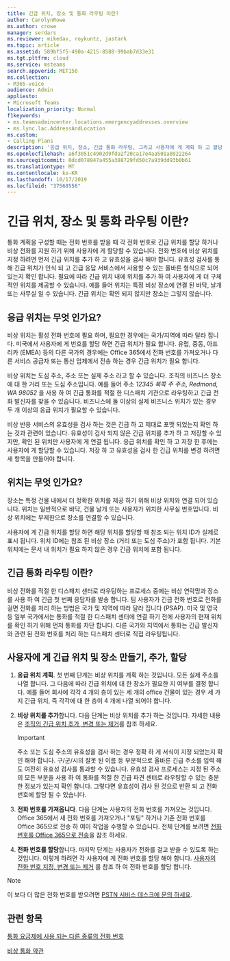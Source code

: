 ```yaml
---
title: 긴급 위치, 장소 및 통화 라우팅 이란?
author: CarolynRowe
ms.author: crowe
manager: serdars
ms.reviewer: mikedav, roykuntz, jastark
ms.topic: article
ms.assetid: 589bf5f5-490a-4215-8588-99bab7d33e31
ms.tgt.pltfrm: cloud
ms.service: msteams
search.appverid: MET150
ms.collection:
- M365-voice
audience: Admin
appliesto:
- Microsoft Teams
localization_priority: Normal
f1keywords:
- ms.teamsadmincenter.locations.emergencyaddresses.overview
- ms.lync.lac.AddressAndLocation
ms.custom:
- Calling Plans
description: '응급 위치, 장소, 긴급 통화 라우팅, 그리고 사용자에 게 계획 하 고 할당 하는 방법에 대해 알아봅니다. '
ms.openlocfilehash: a6f3051c4902d9fda2f20ca17e4aa501a8922264
ms.sourcegitcommit: 0dcd078947a455a388729fd50c7a939dd93b0b61
ms.translationtype: MT
ms.contentlocale: ko-KR
ms.lasthandoff: 10/17/2019
ms.locfileid: "37568556"
---
```

# <a name="what-are-emergency-locations-places-and-call-routing"></a>긴급 위치, 장소 및 통화 라우팅 이란?

통화 계획을 구성할 때는 전화 번호를 받을 때 각 전화 번호로 긴급 위치를 할당 하거나 비상 전화를 지원 하기 위해 사용자에 게 할당할 수 있습니다. 전화 번호에 비상 위치를 지정 하려면 먼저 긴급 위치를 추가 하 고 유효성을 검사 해야 합니다. 유효성 검사를 통해 긴급 위치가 인식 되 고 긴급 응답 서비스에서 사용할 수 있는 올바른 형식으로 되어 있는지 확인 합니다. 필요에 따라 긴급 위치 내에 위치를 추가 하 여 사용자에 게 더 구체적인 위치를 제공할 수 있습니다. 예를 들어 위치는 특정 비상 장소에 연결 된 바닥, 날개 또는 사무실 일 수 있습니다. 긴급 위치는 확인 되지 않지만 장소는 그렇지 않습니다.
  
## <a name="what-are-emergency-locations"></a>응급 위치는 무엇 인가요?

비상 위치는 활성 전화 번호에 필요 하며, 필요한 경우에는 국가/지역에 따라 달라 집니다. 미국에서 사용자에 게 번호를 할당 하면 긴급 위치가 필요 합니다. 유럽, 중동, 아프리카 (EMEA) 등의 다른 국가의 경우에는 Office 365에서 전화 번호를 가져오거나 다른 서비스 공급자 또는 통신 업체에서 전송 하는 경우 긴급 위치가 필요 합니다.
  
비상 위치는 도심 주소, 주소 또는 실제 주소 라고 할 수 있습니다. 조직의 비즈니스 장소에 대 한 거리 또는 도심 주소입니다. 예를 들어 주소 *12345 북쪽 주 주소, Redmond, WA 98052* 을 사용 하 여 긴급 통화를 적절 한 디스패치 기관으로 라우팅하고 긴급 전화 발신자를 찾을 수 있습니다. 비즈니스에 둘 이상의 실제 비즈니스 위치가 있는 경우 두 개 이상의 응급 위치가 필요할 수 있습니다.
  
비상 반응 서비스의 유효성을 검사 하는 것은 긴급 하 고 제대로 포맷 되었는지 확인 하는 것과 관련이 있습니다. 유효성이 검사 되지 않은 긴급 위치를 추가 하 고 저장할 수 있지만, 확인 된 위치만 사용자에 게 연결 됩니다. 응급 위치를 확인 하 고 저장 한 후에는 사용자에 게 할당할 수 있습니다. 저장 하 고 유효성을 검사 한 긴급 위치를 변경 하려면 새 항목을 만들어야 합니다.
  
## <a name="what-are-places"></a>위치는 무엇 인가요?

장소는 특정 건물 내에서 더 정확한 위치를 제공 하기 위해 비상 위치와 연결 되어 있습니다. 위치는 일반적으로 바닥, 건물 날개 또는 사용자가 위치한 사무실 번호입니다. 비상 위치에는 무제한으로 장소를 연결할 수 있습니다. 
  
사용자에 게 긴급 위치를 할당 하면 해당 위치를 할당할 때 참조 되는 위치 ID가 실제로 표시 됩니다. 위치 ID에는 참조 된 비상 장소 (거리 또는 도심 주소)가 포함 됩니다. 기본 위치에는 문서 내 위치가 필요 하지 않은 경우 긴급 위치에 포함 됩니다.
  
## <a name="what-is-emergency-call-routing"></a>긴급 통화 라우팅 이란?

비상 전화를 적절 한 디스패치 센터로 라우팅하는 프로세스 중에는 비상 연락망과 장소를 사용 하 여 긴급 첫 번째 응답자를 발송 합니다. 팀 사용자가 긴급 전화 번호로 전화를 걸면 전화를 처리 하는 방법은 국가 및 지역에 따라 달라 집니다 (PSAP). 미국 및 영국 등 일부 국가에서는 통화를 적절 한 디스패치 센터에 연결 하기 전에 사용자의 현재 위치를 확인 하기 위해 먼저 통화를 차단 합니다. 다른 국가와 지역에서 통화는 긴급 발신자와 관련 된 전화 번호를 처리 하는 디스패치 센터로 직접 라우팅됩니다.
  
## <a name="create-add-and-assign-emergency-locations-and-places-to-your-users"></a>사용자에 게 긴급 위치 및 장소 만들기, 추가, 할당

1. **응급 위치 계획**. 첫 번째 단계는 비상 위치를 계획 하는 것입니다. 모든 실제 주소를 나열 합니다. 그 다음에 따라 긴급 위치에 대 한 장소가 필요한 지 여부를 결정 합니다. 예를 들어 회사에 각각 4 개의 층이 있는 세 개의 office 건물이 있는 경우 세 가지 긴급 위치, 즉 각각에 대 한 층이 4 개에 나열 되어야 합니다.
    
2. **비상 위치를 추가**합니다. 다음 단계는 비상 위치를 추가 하는 것입니다. 자세한 내용은 [조직의 긴급 위치 추가, 변경 또는 제거](add-change-remove-emergency-location-organization.md)를 참조 하세요.
    
    > [!IMPORTANT]
    > 주소 또는 도심 주소의 유효성을 검사 하는 경우 정확 하 게 서식이 지정 되었는지 확인 해야 합니다. 구/군/시의 잘못 된 이름 등 부분적으로 올바른 긴급 주소를 입력 해도 여전히 유효성 검사를 통과할 수 있습니다. 유효성 검사 프로세스는 지정 된 주소의 모든 부분을 사용 하 여 통화를 적절 한 긴급 파견 센터로 라우팅할 수 있는 충분 한 정보가 있는지 확인 합니다. 그렇다면 유효성이 검사 된 것으로 반환 되 고 전화 번호에 할당 될 수 있습니다.
  
3. **전화 번호를 가져옵니다**. 다음 단계는 사용자의 전화 번호를 가져오는 것입니다. Office 365에서 새 전화 번호를 가져오거나 "포팅" 하거나 기존 전화 번호를 Office 365으로 전송 하 여이 작업을 수행할 수 있습니다. 전체 단계를 보려면 [전화 번호를 Office 365으로 전송](transfer-phone-numbers-to-office-365.md)을 참조 하세요.
    
4. **전화 번호를 할당**합니다. 마지막 단계는 사용자가 전화를 걸고 받을 수 있도록 하는 것입니다. 이렇게 하려면 각 사용자에 게 전화 번호를 할당 해야 합니다. [사용자의 전화 번호 지정, 변경 또는 제거](/microsoftteams/assign-change-or-remove-a-phone-number-for-a-user) 를 참조 하 여 전화 번호를 할당 합니다.

> [!NOTE]
> 이 보다 더 많은 전화 번호를 받으려면 [PSTN 서비스 데스크에 문의 하세요](manage-phone-numbers-for-your-organization/contact-pstn-service-desk.md).

    
## <a name="related-topics"></a>관련 항목

[통화 요금제에 사용 되는 다른 종류의 전화 번호](different-kinds-of-phone-numbers-used-for-calling-plans.md)

[비상 통화 약관](emergency-calling-terms-and-conditions.md)